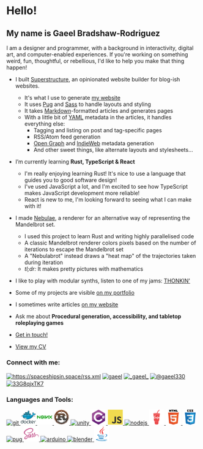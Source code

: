 # Hello!
## My name is Gaeel Bradshaw‑Rodriguez

I am a designer and programmer, with a background in interactivity, digital art, and computer-enabled experiences. If you're working on something weird, fun, thoughtful, or rebellious, I'd like to help you make that thing happen!

- I built [Superstructure](https://github.com/Bradshaw/superstructure), an opinionated website builder for blog-ish websites.
  - It's what I use to generate [my website](https://spaceshipsin.space/)
  - It uses [Pug](https://pugjs.org/api/getting-started.html) and [Sass](https://sass-lang.com/) to handle layouts and styling
  - It takes [Markdown](https://www.markdownguide.org/)-formatted articles and generates pages
  - With a little bit of [YAML](https://yaml.org/) metadata in the articles, it handles everything else:
    - Tagging and listing on post and tag-specific pages
    - RSS/Atom feed generation
    - [Open Graph](https://ogp.me/) and [IndieWeb](https://indieweb.org/) metadata generation
    - And other sweet things, like alternate layouts and stylesheets...

- I’m currently learning **Rust, TypeScript & React**
  - I'm really enjoying learning Rust! It's nice to use a language that guides you to good software design!
  - I've used JavaScript a lot, and I'm excited to see how TypeScript makes JavaScript development more reliable!
  - React is new to me, I'm looking forward to seeing what I can make with it!

- I made [Nebulae](https://github.com/Bradshaw/nebulae), a renderer for an alternative way of representing the Mandelbrot set.
  - I used this project to learn Rust and writing highly parallelised code
  - A classic Mandelbrot renderer colors pixels based on the number of iterations to escape the Mandelbrot set
  - A "Nebulabrot" instead draws a "heat map" of the trajectories taken during iteration
  - *tl;dr:* It makes pretty pictures with mathematics

- I like to play with modular synths, listen to one of my jams: [THONKIN'](https://www.youtube.com/watch?v=OFXQwXD4GSo)

- Some of my projects are visible [on my portfolio](https://spaceshipsin.space/portfolio)

- I sometimes write articles [on my website](https://spaceshipsin.space/posts)

- Ask me about **Procedural generation, accessibility, and tabletop roleplaying games**

- [Get in touch!](https://spaceshipsin.space/#contact)

- [View my CV](https://spaceshipsin.space/cv)

<h3 align="left">Connect with me:</h3>
<p align="left">
<a href="/https://spaceshipsin.space" target="blank"><img align="center" src="https://media.githubusercontent.com/media/Bradshaw/spaceshipsin.space/main/sources/public/favicon.png" alt="https://spaceshipsin.space/rss.xml" height="40" width="40" /></a>
<a href="https://linkedin.com/in/gaeel" target="blank"><img align="center" src="https://raw.githubusercontent.com/rahuldkjain/github-profile-readme-generator/master/src/images/icons/Social/linked-in-alt.svg" alt="gaeel" height="30" width="40" /></a>
<a href="https://instagram.com/_gaeel_" target="blank"><img align="center" src="https://raw.githubusercontent.com/rahuldkjain/github-profile-readme-generator/master/src/images/icons/Social/instagram.svg" alt="_gaeel_" height="30" width="40" /></a>
<a href="https://www.youtube.com/c/@gaeel330" target="blank"><img align="center" src="https://raw.githubusercontent.com/rahuldkjain/github-profile-readme-generator/master/src/images/icons/Social/youtube.svg" alt="@gaeel330" height="30" width="40" /></a>
<a href="https://discord.gg/33G8qjxTK7" target="blank"><img align="center" src="https://raw.githubusercontent.com/rahuldkjain/github-profile-readme-generator/master/src/images/icons/Social/discord.svg" alt="33G8qjxTK7" height="30" width="40" /></a>
</p>

<h3 align="left">Languages and Tools:</h3>
<p align="left">
  <a href="https://git-scm.com/" target="_blank" rel="noreferrer"> <img src="https://www.vectorlogo.zone/logos/git-scm/git-scm-icon.svg" alt="git" width="40" height="40"/> </a>
  <a href="https://www.docker.com/" target="_blank" rel="noreferrer"> <img src="https://raw.githubusercontent.com/devicons/devicon/master/icons/docker/docker-original-wordmark.svg" alt="docker" width="40" height="40"/> </a>
  <a href="https://www.nginx.com" target="_blank" rel="noreferrer"> <img src="https://raw.githubusercontent.com/devicons/devicon/master/icons/nginx/nginx-original.svg" alt="nginx" width="40" height="40"/> </a>
  <a href="https://www.rust-lang.org" target="_blank" rel="noreferrer"> <img src="https://raw.githubusercontent.com/Bradshaw/Bradshaw/main/rust-logo-256x256.png" alt="rust" width="40" height="40"/> </a>
  <a href="https://unity.com/" target="_blank" rel="noreferrer"> <img src="https://cdn.jsdelivr.net/gh/devicons/devicon@latest/icons/unity/unity-original.svg" alt="unity" width="40" height="40"/> </a>
  <a href="https://www.w3schools.com/cs/" target="_blank" rel="noreferrer"> <img src="https://raw.githubusercontent.com/devicons/devicon/master/icons/csharp/csharp-original.svg" alt="csharp" width="40" height="40"/> </a>
  <a href="https://developer.mozilla.org/en-US/docs/Web/JavaScript" target="_blank" rel="noreferrer"> <img src="https://raw.githubusercontent.com/devicons/devicon/master/icons/javascript/javascript-original.svg" alt="javascript" width="40" height="40"/> </a>
  <a href="https://nodejs.org" target="_blank" rel="noreferrer"> <img src="https://cdn.jsdelivr.net/gh/devicons/devicon@latest/icons/nodejs/nodejs-original.svg" alt="nodejs" width="40" height="40"/> </a>
  <a href="https://gulpjs.com" target="_blank" rel="noreferrer"> <img src="https://raw.githubusercontent.com/devicons/devicon/master/icons/gulp/gulp-plain.svg" alt="gulp" width="40" height="40"/> </a>
  <a href="https://www.w3.org/html/" target="_blank" rel="noreferrer"> <img src="https://raw.githubusercontent.com/devicons/devicon/master/icons/html5/html5-original-wordmark.svg" alt="html5" width="40" height="40"/> </a>
  <a href="https://www.w3schools.com/css/" target="_blank" rel="noreferrer"> <img src="https://raw.githubusercontent.com/devicons/devicon/master/icons/css3/css3-original-wordmark.svg" alt="css3" width="40" height="40"/> </a>
  <a href="https://pugjs.org" target="_blank" rel="noreferrer"> <img src="https://cdn.worldvectorlogo.com/logos/pug.svg" alt="pug" width="40" height="40"/> </a>
  <a href="https://sass-lang.com" target="_blank" rel="noreferrer"> <img src="https://raw.githubusercontent.com/devicons/devicon/master/icons/sass/sass-original.svg" alt="sass" width="40" height="40"/> </a> 
  <a href="https://www.arduino.cc/" target="_blank" rel="noreferrer"> <img src="https://cdn.worldvectorlogo.com/logos/arduino-1.svg" alt="arduino" width="40" height="40"/> </a>
  <a href="https://www.blender.org/" target="_blank" rel="noreferrer"> <img src="https://download.blender.org/branding/community/blender_community_badge_white.svg" alt="blender" width="40" height="40"/> </a>
  <a href="https://www.java.com" target="_blank" rel="noreferrer"> <img src="https://raw.githubusercontent.com/devicons/devicon/master/icons/java/java-original.svg" alt="java" width="40" height="40"/> </a>
</p>

